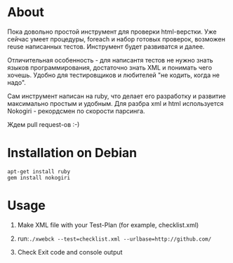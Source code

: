 About
=====
Пока довольно простой инструмент для проверки html-верстки. Уже сейчас умеет процедуры, foreach и набор готовых проверок, возможен reuse написанных тестов. Инструмент будет развиватся и далее.

Отличительная особенность - для написантя тестов не нужно знать языков программирования, достаточно знать XML и понимать чего хочешь. Удобно для тестировщиков и любителей "не кодить, когда не надо".

Сам инструмент написан на ruby, что делает его разработку и развитие максимально простым и удобным. Для разбра xml и html используется Nokogiri - рекордсмен по скорости парсинга. 

Ждем pull request-ов :-)

Installation on Debian
======================

    apt-get install ruby
    gem install nokogiri

Usage
=====

1. Make XML file with your Test-Plan (for example, checklist.xml)
2. run:```./xwebck --test=checklist.xml --urlbase=http://github.com/```

3. Check Exit code and console output

